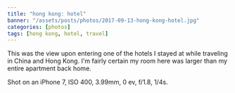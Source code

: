 ```yaml
---
title: "hong kong: hotel"
banner: "/assets/posts/photos/2017-09-13-hong-kong-hotel.jpg"
categories: [photos]
tags: [hong kong, hotel, travel]
---
```


This was the view upon entering one of the hotels I stayed at while traveling in China and Hong Kong. I'm fairly certain my room here was larger than my entire apartment back home.

Shot on an iPhone 7, ISO 400, 3.99mm, 0 ev, f/1.8, 1/4s.
